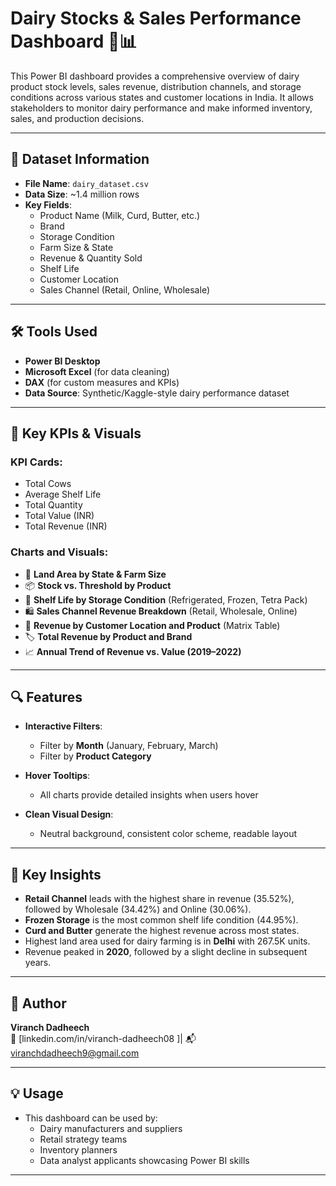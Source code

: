 # Dairy Stocks & Sales Performance Dashboard 🐄📊

This Power BI dashboard provides a comprehensive overview of dairy product stock levels, sales revenue, distribution channels, and storage conditions across various states and customer locations in India. It allows stakeholders to monitor dairy performance and make informed inventory, sales, and production decisions.

---

## 📁 Dataset Information

- **File Name**: `dairy_dataset.csv`
- **Data Size**: ~1.4 million rows
- **Key Fields**:
  - Product Name (Milk, Curd, Butter, etc.)
  - Brand
  - Storage Condition
  - Farm Size & State
  - Revenue & Quantity Sold
  - Shelf Life
  - Customer Location
  - Sales Channel (Retail, Online, Wholesale)

---

## 🛠 Tools Used

- **Power BI Desktop**
- **Microsoft Excel** (for data cleaning)
- **DAX** (for custom measures and KPIs)
- **Data Source**: Synthetic/Kaggle-style dairy performance dataset

---

## 🎯 Key KPIs & Visuals

### KPI Cards:
- Total Cows
- Average Shelf Life
- Total Quantity
- Total Value (INR)
- Total Revenue (INR)

### Charts and Visuals:
- 📌 **Land Area by State & Farm Size**  
- 📦 **Stock vs. Threshold by Product**  
- 🧊 **Shelf Life by Storage Condition** (Refrigerated, Frozen, Tetra Pack)  
- 🛍️ **Sales Channel Revenue Breakdown** (Retail, Wholesale, Online)  
- 📍 **Revenue by Customer Location and Product** (Matrix Table)  
- 🏷️ **Total Revenue by Product and Brand**  
- 📈 **Annual Trend of Revenue vs. Value (2019–2022)**

---

## 🔍 Features

- **Interactive Filters**:
  - Filter by **Month** (January, February, March)
  - Filter by **Product Category**

- **Hover Tooltips**:
  - All charts provide detailed insights when users hover

- **Clean Visual Design**:
  - Neutral background, consistent color scheme, readable layout

---

## 📌 Key Insights

- **Retail Channel** leads with the highest share in revenue (35.52%), followed by Wholesale (34.42%) and Online (30.06%).
- **Frozen Storage** is the most common shelf life condition (44.95%).
- **Curd and Butter** generate the highest revenue across most states.
- Highest land area used for dairy farming is in **Delhi** with 267.5K units.
- Revenue peaked in **2020**, followed by a slight decline in subsequent years.

---

## 📄 Author

**Viranch Dadheech**  
🔗 [linkedin.com/in/viranch-dadheech08 ]| 📬 viranchdadheech9@gmail.com  

---

## 💡 Usage

- This dashboard can be used by:
  - Dairy manufacturers and suppliers
  - Retail strategy teams
  - Inventory planners
  - Data analyst applicants showcasing Power BI skills

---



